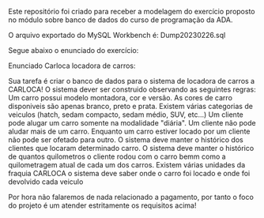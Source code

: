 Este repositório foi criado para receber a modelagem do exercício proposto no módulo sobre banco de dados do curso de programação da ADA.

O arquivo exportado do MySQL Workbench é: Dump20230226.sql

Segue abaixo o enunciado do exercício:

Enunciado
Carloca locadora de carros:

Sua tarefa é criar o banco de dados para o sistema de locadora de carros a CARLOCA! O sistema dever ser construido observando as seguintes regras: Um carro possui modelo montadora, cor e versão. As cores de carro disponiveis são apenas branco, preto e prata. Existem várias categorias de veiculos (hatch, sedam compacto, sedam médio, SUV, etc...) Um cliente pode alugar um carro somente na modalidade "diária". Um cliente não pode aludar mais de um carro. Enquanto um carro estiver locado por um cliente não pode ser ofetado para outro. O sistema deve manter o histórico dos clientes que locaram determinado carro. O sistema deve manter o histórico de quantos quilometros o cliente rodou com o carro bemm como a quilometragem atual de cada um dos carros. Existem várias unidades da fraquia CARLOCA o sistema deve saber onde o carro foi locado e onde foi devolvido cada veiculo

Por hora não falaremos de nada relacionado a pagamento, por tanto o foco do projeto é um atender estritamente os requisitos acima!
